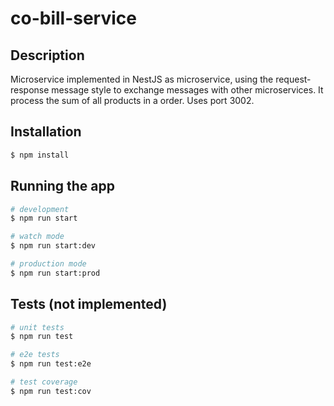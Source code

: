 # co-bill-service

## Description

Microservice implemented in NestJS as microservice, using the request-response message style to exchange messages with other microservices. 
It process the sum of all products in a order.
Uses port 3002.

## Installation

```bash
$ npm install
```

## Running the app

```bash
# development
$ npm run start

# watch mode
$ npm run start:dev

# production mode
$ npm run start:prod
```

## Tests (not implemented)

```bash
# unit tests
$ npm run test

# e2e tests
$ npm run test:e2e

# test coverage
$ npm run test:cov
```